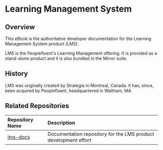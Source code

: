# Learning Management System

## Overview
This eBook is the authoritative developer documentation for the Learning Management System product (LMS).

LMS is the Peoplefluent's Learning Management offering.  It is provided as a stand-alone product and it is also bundled in the Mirror suite.

## History
LMS was originally created by Strategia in Montreal, Canada.  It has, since, been acquired by Peoplefluent, headquartered in Waltham, MA.

## Related Repositories

| Repository Name | Description
| :--- | :---
| [lms-docs][1] | Documentation repository for the LMS product development effort


[1]: https://github.com/PeopleFluent/lms-docs "LMS Developer Documentation"